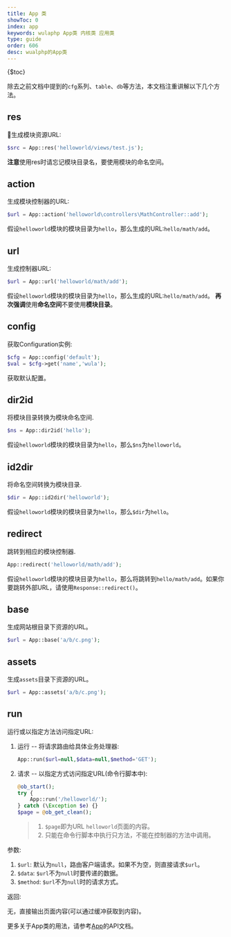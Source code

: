 ```yaml
---
title: App 类
showToc: 0
index: app
keywords: wulaphp App类 内核类 应用类
type: guide
order: 606
desc: wualphp的App类
---
```


{$toc}

除去之前文档中提到的`cfg`系列、`table`、`db`等方法，本文档注重讲解以下几个方法。

## res

生成模块资源URL:

```php
$src = App::res('helloworld/views/test.js');
```

**注意**使用res时请忘记模块目录名，要使用模块的命名空间。

## action

生成模块控制器的URL:

```php
$url = App::action('helloworld\controllers\MathController::add');
```

假设`helloworld`模块的模块目录为`hello`，那么生成的URL:`hello/math/add`。

## url

生成控制器URL:

```php
$url = App::url('helloworld/math/add');
```

假设`helloworld`模块的模块目录为`hello`，那么生成的URL:`hello/math/add`。
**再次强调**使用**命名空间**不要使用**模块目录**。

## config

获取Configuration实例:

```php
$cfg = App::config('default');
$val = $cfg->get('name','wula');
```

获取默认配置。

## dir2id

将模块目录转换为模块命名空间.

```php
$ns = App::dir2id('hello');
```

假设`helloworld`模块的模块目录为`hello`，那么`$ns`为`helloworld`。

## id2dir

将命名空间转换为模块目录.

```php
$dir = App::id2dir('helloworld');
```

假设`helloworld`模块的模块目录为`hello`，那么`$dir`为`hello`。

## redirect

跳转到相应的模块控制器.

```php
App::redirect('helloworld/math/add');
```

假设`helloworld`模块的模块目录为`hello`，那么将跳转到`hello/math/add`。如果你要跳转外部URL，请使用`Response::redirect()`。

## base

生成网站根目录下资源的URL。

```php
$url = App::base('a/b/c.png');
```

## assets

生成`assets`目录下资源的URL。

```php
$url = App::assets('a/b/c.png');
```

## run

运行或以指定方法访问指定URL:

1. 运行 -- 将请求路由给具体业务处理器:

    ```php
    App::run($url=null,$data=null,$method='GET');
    ```

2. 请求 -- 以指定方式访问指定URL(命令行脚本中):

    ```php
    @ob_start();
    try {
        App::run('/helloworld/');
    } catch (\Exception $e) {}
    $page = @ob_get_clean();
    ```

    > 1. `$page`即为URL `helloworld`页面的内容。
    > 2. 只能在命令行脚本中执行只方法，不能在控制器的方法中调用。

参数:

1. `$url`: 默认为`null`，路由客户端请求。如果不为空，则直接请求`$url`。
2. `$data`: `$url`不为`null`时要传递的数据。
3. `$method`: `$url`不为`null`时的请求方式。

返回:

无，直接输出页面内容(可以通过缓冲获取到内容)。

更多关于App类的用法，请参考[App](/api/app/App.html)的API文档。
